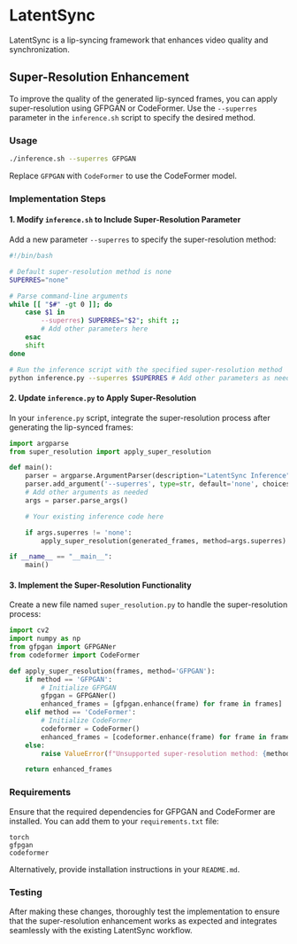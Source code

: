 # LatentSync

LatentSync is a lip-syncing framework that enhances video quality and synchronization.

## Super-Resolution Enhancement

To improve the quality of the generated lip-synced frames, you can apply super-resolution using GFPGAN or CodeFormer. Use the `--superres` parameter in the `inference.sh` script to specify the desired method.

### Usage

```bash
./inference.sh --superres GFPGAN
```

Replace `GFPGAN` with `CodeFormer` to use the CodeFormer model.

### Implementation Steps

#### 1. Modify `inference.sh` to Include Super-Resolution Parameter

Add a new parameter `--superres` to specify the super-resolution method:

```bash
#!/bin/bash

# Default super-resolution method is none
SUPERRES="none"

# Parse command-line arguments
while [[ "$#" -gt 0 ]]; do
    case $1 in
        --superres) SUPERRES="$2"; shift ;;
        # Add other parameters here
    esac
    shift
done

# Run the inference script with the specified super-resolution method
python inference.py --superres $SUPERRES # Add other parameters as needed
```

#### 2. Update `inference.py` to Apply Super-Resolution

In your `inference.py` script, integrate the super-resolution process after generating the lip-synced frames:

```python
import argparse
from super_resolution import apply_super_resolution

def main():
    parser = argparse.ArgumentParser(description="LatentSync Inference")
    parser.add_argument('--superres', type=str, default='none', choices=['none', 'GFPGAN', 'CodeFormer'], help='Super-resolution method to use')
    # Add other arguments as needed
    args = parser.parse_args()

    # Your existing inference code here

    if args.superres != 'none':
        apply_super_resolution(generated_frames, method=args.superres)

if __name__ == "__main__":
    main()
```

#### 3. Implement the Super-Resolution Functionality

Create a new file named `super_resolution.py` to handle the super-resolution process:

```python
import cv2
import numpy as np
from gfpgan import GFPGANer
from codeformer import CodeFormer

def apply_super_resolution(frames, method='GFPGAN'):
    if method == 'GFPGAN':
        # Initialize GFPGAN
        gfpgan = GFPGANer()
        enhanced_frames = [gfpgan.enhance(frame) for frame in frames]
    elif method == 'CodeFormer':
        # Initialize CodeFormer
        codeformer = CodeFormer()
        enhanced_frames = [codeformer.enhance(frame) for frame in frames]
    else:
        raise ValueError(f"Unsupported super-resolution method: {method}")

    return enhanced_frames
```

### Requirements

Ensure that the required dependencies for GFPGAN and CodeFormer are installed. You can add them to your `requirements.txt` file:

```
torch
gfpgan
codeformer
```

Alternatively, provide installation instructions in your `README.md`.

### Testing

After making these changes, thoroughly test the implementation to ensure that the super-resolution enhancement works as expected and integrates seamlessly with the existing LatentSync workflow.
